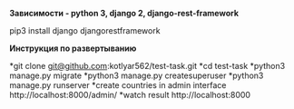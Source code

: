 **Зависимости - python 3, django 2, django-rest-framework**

pip3 install django djangorestframework



**Инструкция по развертыванию**

*git clone git@github.com:kotlyar562/test-task.git
*cd test-task
*python3 manage.py migrate
*python3 manage.py createsuperuser
*python3 manage.py runserver
*create countries in admin interface http://localhost:8000/admin/
*watch result http://localhost:8000
